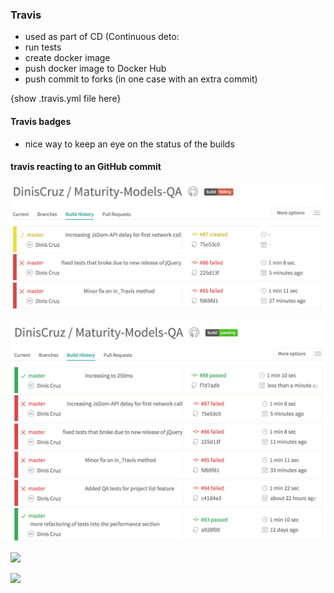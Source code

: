 ### Travis

- used as part of CD (Continuous deto:
 - run tests
 - create docker image
 - push docker image to Docker Hub
 - push commit to forks (in one case with an extra commit)

 {show .travis.yml file here}

#### Travis badges

- nice way to keep an eye on the status of the builds


#### travis reacting to an GitHub commit

![](images/travis-webhook-1.png)

![](images/travis-webhook-2.png)

![](https://cloud.githubusercontent.com/assets/656739/16161483/9aabcabc-34c5-11e6-87fc-b8f7b98b55df.png)

![](https://cloud.githubusercontent.com/assets/656739/16161495/aac7f9d4-34c5-11e6-8720-762167f70451.png)
